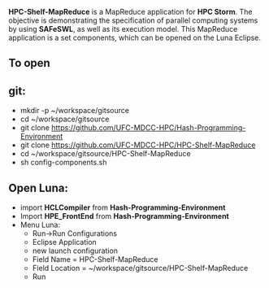 **HPC-Shelf-MapReduce** is a MapReduce application for **HPC Storm**. The objective is demonstrating the specification of parallel computing systems by using **SAFeSWL**, as well as its execution model. This MapReduce application is a set components, which can be opened on the Luna Eclipse.

To open
-------

git:
----

* mkdir -p ~/workspace/gitsource
* cd ~/workspace/gitsource
* git clone https://github.com/UFC-MDCC-HPC/Hash-Programming-Environment
* git clone https://github.com/UFC-MDCC-HPC/HPC-Shelf-MapReduce
* cd ~/workspace/gitsource/HPC-Shelf-MapReduce
* sh config-components.sh

Open Luna:
----------

* import **HCLCompiler** from **Hash-Programming-Environment**
* Import **HPE_FrontEnd** from **Hash-Programming-Environment**
* Menu Luna: 
  * Run->Run Configurations
  * Eclipse Application
  * new launch configuration
  * Field Name = HPC-Shelf-MapReduce
  * Field Location = ~/workspace/gitsource/HPC-Shelf-MapReduce
  * Run
